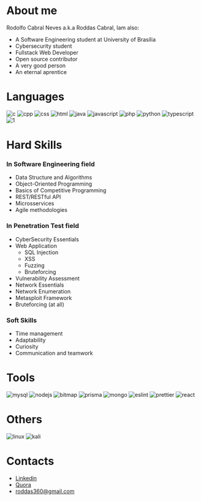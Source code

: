 # About me
Rodolfo Cabral Neves a.k.a Roddas Cabral, Iam also:

* A Software Engineering student at University of Brasília
* Cybersecurity student
* Fullstack Web Developer
* Open source contributor
* A very good person
* An eternal aprentice 

# Languages
![c](https://user-images.githubusercontent.com/9947506/125699448-2c391b9e-cc15-45fa-97ec-05e5599fddd6.png)  ![cpp](https://user-images.githubusercontent.com/9947506/125699457-c3834f2d-fe05-401c-aba3-9ae6feb4bdc3.png)  ![css](https://user-images.githubusercontent.com/9947506/125699459-8f3e5f54-441f-45bd-a74a-1592bf71616b.png)  ![html](https://user-images.githubusercontent.com/9947506/125699468-afa81b9e-af16-4921-981f-cf5a65a0e16e.png)  ![java](https://user-images.githubusercontent.com/9947506/125699470-10ec08a8-8ce8-434b-8584-6371f62e9c41.png)  ![javascript](https://user-images.githubusercontent.com/9947506/125699474-1d2ee8cc-5f5c-4c25-82ef-d26048e6cf9b.png)  ![php](https://user-images.githubusercontent.com/9947506/125699481-b394aafe-7315-4ac7-8e2e-d4e1d5b09a8e.png)  ![python](https://user-images.githubusercontent.com/9947506/125699494-0ef6a775-db04-4f08-a339-367f558e8832.png)  ![typescript](https://user-images.githubusercontent.com/9947506/125699496-366f2bd1-0de6-401a-a77e-7bd5b229bcae.png)  ![1](https://user-images.githubusercontent.com/9947506/125700914-0a35bafd-aafa-47ac-a9a2-44dcdb1a12a4.png)

# Hard Skills

### In Software Engineering field

* Data Structure and Algorithms
* Object-Oriented Programming
* Basics of Competitive Programming
* REST/RESTful API
* Microsservices 
* Agile methodologies

### In Penetration Test field

* CyberSecurity Essentials
* Web Application
    * SQL Injection
    * XSS
    * Fuzzing
    * Bruteforcing
* Vulnerability Assessment
* Network Essentials
* Network Enumeration
* Metasploit Framework
* Bruteforcing (at all)

### Soft Skills

* Time management
* Adaptability
* Curiosity
* Communication and teamwork 

# Tools
![mysql](https://user-images.githubusercontent.com/9947506/125701270-7a7cb7cf-55fc-49e1-b263-273369256814.png)  ![nodejs](https://user-images.githubusercontent.com/9947506/125701274-83c7a9cd-5f1e-4be3-ba5e-5bcc60b1eb7a.png) ![bitmap](https://user-images.githubusercontent.com/9947506/161819020-9155010e-acff-4f09-8d61-2a1eb27dee21.png)
![prisma](https://user-images.githubusercontent.com/9947506/197392181-3656fbc7-77ba-4540-905b-813b87a69bb3.svg)
![mongo](https://user-images.githubusercontent.com/9947506/197392672-8dc33983-a2cf-4a16-a2d4-ee59a93882dc.svg)
![eslint](https://user-images.githubusercontent.com/9947506/197403598-7b8d89fc-200f-4305-a4ab-8d2ff9cd2e0e.svg)
![prettier](https://user-images.githubusercontent.com/9947506/197403773-ab00ff56-b331-47dd-899b-d24f31cc22fa.svg)
![react](https://user-images.githubusercontent.com/9947506/197404014-93b6fbc4-4d23-42ad-8989-a90be9c78618.svg)


# Others

![linux](https://user-images.githubusercontent.com/9947506/125700570-07054ab3-6fbf-4bf8-96a4-374b3721270a.png)  ![kali](https://user-images.githubusercontent.com/9947506/161820543-5bc65a06-2322-4769-8408-9ed0c1cc27ff.png)

# Contacts
* [Linkedin](https://www.linkedin.com/in/rodolfo-neves-937324158/)
* [Quora](https://pt.quora.com/profile/Ntyamba-Kassongo)
* roddas360@gmail.com
